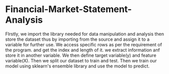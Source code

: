 # Financial-Market-Statement-Analysis
 FIrstly, we import the library needed for data manipulation and analysis then store the dataset thus by importing from the source and assign it to a variable for further use. We access specific rows as per the requirement of the program. and get the index and length of it. we extract information anf store it in another variable. We then define target variable(y) and feature variable(X). Then we split our dataset to train and test. Then we train our model using sklearn's ensemble library and use the model to predict.
